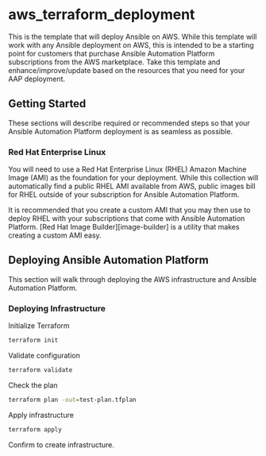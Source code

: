 # aws_terraform_deployment

This is the template that will deploy Ansible on AWS. While this template will work with any Ansible deployment on AWS, this is intended to be a starting point for customers that purchase Ansible Automation Platform subscriptions from the AWS marketplace. Take this template and enhance/improve/update based on the resources that you need for your AAP deployment.


## Getting Started

These sections will describe required or recommended steps so that your Ansible Automation Platform deployment is as seamless as possible.


### Red Hat Enterprise Linux

You will need to use a Red Hat Enterprise Linux (RHEL) Amazon Machine Image (AMI) as the foundation for your deployment.  While this collection will automatically find a public RHEL AMI available from AWS, public images bill for RHEL outside of your subscription for Ansible Automation Platform.

It is recommended that you create a custom AMI that you may then use to deploy RHEL with your subscriptions that come with Ansible Automation Platform.  [Red Hat Image Builder][image-builder] is a utility that makes creating a custom AMI easy.


## Deploying Ansible Automation Platform

This section will walk through deploying the AWS infrastructure and Ansible Automation Platform.

### Deploying Infrastructure

Initialize Terraform

```bash
terraform init
```

Validate configuration
```bash
terraform validate
```

Check the plan

```bash
terraform plan -out=test-plan.tfplan
```

Apply infrastructure

```bash
terraform apply
```

Confirm to create infrastructure.